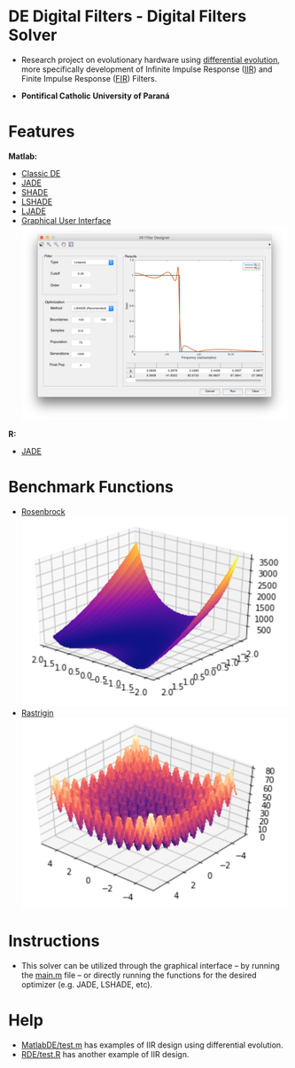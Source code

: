 # DE Digital Filters - Digital Filters Solver
  * Research project on evolutionary hardware using [differential evolution](https://en.wikipedia.org/wiki/Differential_evolution), more specifically development of Infinite Impulse Response ([IIR](https://en.wikipedia.org/wiki/Infinite_impulse_response)) and Finite Impulse Response ([FIR](https://en.wikipedia.org/wiki/Finite_impulse_response)) Filters.

  * **Pontifical Catholic University of Paraná**

# Features
**Matlab:**
* [Classic DE](https://github.com/gbrunow/de-digital-filters/blob/master/MatlabDE/DE.m)
* [JADE](https://github.com/gbrunow/de-digital-filters/blob/master/MatlabDE/JADE.m)
* [SHADE](https://github.com/gbrunow/de-digital-filters/blob/master/MatlabDE/SHADE.m)
* [LSHADE](https://github.com/gbrunow/de-digital-filters/blob/master/MatlabDE/LSHADE.m)
* [LJADE](https://github.com/gbrunow/de-digital-filters/commit/104aa45644dafd9fcf49b6baac0bb835b0e49a8b)
* [Graphical User Interface](https://github.com/gbrunow/de-digital-filters/blob/master/MatlabDE/display.m)
![Matlab Graphical User Interface](https://raw.githubusercontent.com/gbrunow/de-digital-filters/master/assets/gui.png)

**R:**
* [JADE](https://github.com/gbrunow/de-digital-filters/blob/master/RDE/JADE.R)

# Benchmark Functions
* [Rosenbrock](https://en.wikipedia.org/wiki/Rosenbrock_function)<br/>
![Rosenbrock Benchmark Function](https://raw.githubusercontent.com/gbrunow/de-digital-filters/master/assets/rosenbrock.png)
* [Rastrigin](https://en.wikipedia.org/wiki/Rastrigin_function)<br/>
![Rastrigin Benchmark Function](https://raw.githubusercontent.com/gbrunow/de-digital-filters/master/assets/rastrigin.png)

# Instructions
* This solver can be utilized through the graphical interface – by running the [main.m](https://github.com/gbrunow/de-digital-filters/blob/master/MatlabDE/main.m) file – or directly running the functions for the desired optimizer (e.g. JADE, LSHADE, etc). 

# Help
* [MatlabDE/test.m](https://github.com/gbrunow/de-digital-filters/blob/master/MatlabDE/test.m) has examples of IIR design using differential evolution.
* [RDE/test.R](https://github.com/gbrunow/de-digital-filters/blob/master/RDE/test.R) has another example of IIR design.
